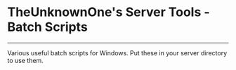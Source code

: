 # TheUnknownOne's Server Tools - Batch Scripts***Various useful batch scripts for Windows. Put these in your server directory to use them.